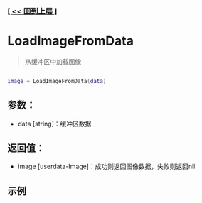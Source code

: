 ### [[ << 回到上层 ]](index.md)

# LoadImageFromData

> 从缓冲区中加载图像

```lua

image = LoadImageFromData(data)

```

## 参数：

+ data [string]：缓冲区数据

## 返回值：

+ image [userdata-Image]：成功则返回图像数据，失败则返回nil

## 示例

```lua

```
